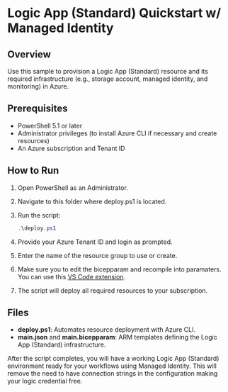# Logic App (Standard) Quickstart w/ Managed Identity

## Overview

Use this sample to provision a Logic App (Standard) resource and its required infrastructure (e.g., storage account, managed identity, and monitoring) in Azure.  

## Prerequisites

- PowerShell 5.1 or later  
- Administrator privileges (to install Azure CLI if necessary and create resources)  
- An Azure subscription and Tenant ID  

## How to Run

1. Open PowerShell as an Administrator.  
2. Navigate to this folder where deploy.ps1 is located.  
3. Run the script:  

   ```powershell
   .\deploy.ps1
   ```

4. Provide your Azure Tenant ID and login as prompted.  
5. Enter the name of the resource group to use or create.  
6. Make sure you to edit the bicepparam and recompile into paramaters. You can use this [VS Code extension](https://marketplace.visualstudio.com/items?itemName=ms-azuretools.vscode-bicep).
7. The script will deploy all required resources to your subscription.  

## Files

- **deploy.ps1**: Automates resource deployment with Azure CLI.  
- **main.json** and **main.bicepparam**: ARM templates defining the Logic App (Standard) infrastructure.  

After the script completes, you will have a working Logic App (Standard) environment ready for your workflows using Managed Identity. This will remove the need to have connection strings in the configuration making your logic credential free. 
